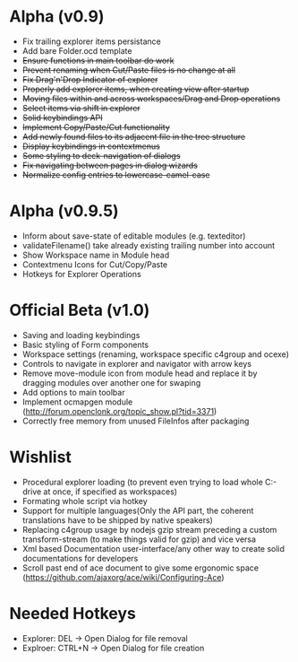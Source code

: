 # Alpha (v0.9)
- Fix trailing explorer items persistance
- Add bare Folder.ocd template
- ~~Ensure functions in main toolbar do work~~
- ~~Prevent renaming when Cut/Paste files is no change at all~~
- ~~Fix Drag'n'Drop Indicator of explorer~~
- ~~Properly add explorer items, when creating view after startup~~
- ~~Moving files within and across workspaces/Drag and Drop operations~~
- ~~Select items via shift in explorer~~
- ~~Solid keybindings API~~
- ~~Implement Copy/Paste/Cut functionality~~
- ~~Add newly found files to its adjacent file in the tree structure~~
- ~~Display keybindings in contextmenus~~
- ~~Some styling to deck-navigation of dialogs~~
- ~~Fix navigating between pages in dialog wizards~~
- ~~Normalize config entries to lowercase-camel-case~~

# Alpha (v0.9.5)
- Inform about save-state of editable modules (e.g. texteditor)
- validateFilename() take already existing trailing number into account
- Show Workspace name in Module head
- Contextmenu Icons for Cut/Copy/Paste
- Hotkeys for Explorer Operations

# Official Beta (v1.0)
- Saving and loading keybindings
- Basic styling of Form components
- Workspace settings (renaming, workspace specific c4group and ocexe)
- Controls to navigate in explorer and navigator with arrow keys
- Remove move-module icon from module head and replace it by dragging modules over another one for swaping
- Add options to main toolbar
- Implement ocmapgen module (http://forum.openclonk.org/topic_show.pl?tid=3371)
- Correctly free memory from unused FileInfos after packaging

# Wishlist
- Procedural explorer loading (to prevent even trying to load whole C:-drive at once, if specified as workspaces)
- Formating whole script via hotkey
- Support for multiple languages(Only the API part, the coherent translations have to be shipped by native speakers)
- Replacing c4group usage by nodejs gzip stream preceding a custom transform-stream (to make things valid for gzip) and vice versa
- Xml based Documentation user-interface/any other way to create solid documentations for developers
- Scroll past end of ace document to give some ergonomic space (https://github.com/ajaxorg/ace/wiki/Configuring-Ace)

# Needed Hotkeys
- Explorer: DEL -> Open Dialog for file removal
- Explroer: CTRL+N -> Open Dialog for file creation